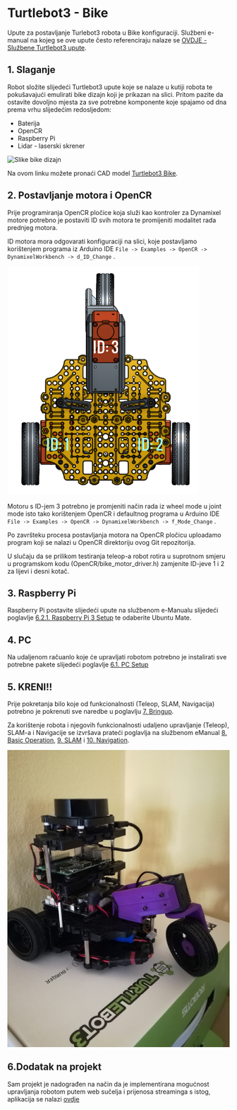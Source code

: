 # Turtlebot3 - Bike

Upute za postavljanje Turlebot3 robota u Bike konfiguraciji. Službeni e-manual na kojeg se ove upute često referenciraju nalaze se [OVDJE -Službene Turtlebot3 upute](http://emanual.robotis.com/docs/en/platform/turtlebot3/overview/#overview).

## 1. Slaganje

Robot složite slijedeći Turtlebot3 upute koje se nalaze u kutiji robota te pokušavajući emulirati bike dizajn koji je prikazan na slici. Pritom pazite da ostavite dovoljno mjesta za sve potrebne komponente koje spajamo od dna prema vrhu slijedećim redosljedom:
* Baterija
* OpenCR
* Raspberry Pi
* Lidar - laserski skrener

![Slike bike dizajn](http://emanual.robotis.com/assets/images/platform/turtlebot3/friends/friends_bike.png)

Na ovom linku  možete pronaći CAD model [Turtlebot3 Bike](https://cad.onshape.com/documents/e0db6e7fac208692fd867efa/w/c9f5e7c3e86bd0089cc1fc00/e/eb045c245b85ed8c9a0ad494). 

## 2. Postavljanje motora i OpenCR

Prije programiranja OpenCR pločice koja služi kao kontroler za Dynamixel motore potrebno je postaviti ID svih motora te promijeniti modalitet rada prednjeg motora. 

ID motora mora odgovarati konfiguraciji na slici, koje postavljamo korištenjem programa iz Arduino IDE `File -> Examples -> OpenCR -> DynamixelWorkbench -> d_ID_Change` .


![ID motora](https://raw.githubusercontent.com/davidmak2709/Turtlebot3Bike/images/ids.png?token=AZK12jzNIelTguBWG_-IZBmnK-SxAfesks5bLNV4wA%3D%3D)

Motoru s  ID-jem 3 potrebno je promjeniti način rada iz wheel mode u joint mode isto tako korištenjem OpenCR i defaultnog programa u Arduino IDE `File -> Examples -> OpenCR -> DynamixelWorkbench -> f_Mode_Change` .


Po završteku procesa postavljanja motora na OpenCR pločicu uploadamo program koji se nalazi u OpenCR direktoriju ovog Git repozitorija.

U slučaju da se prilikom testiranja teleop-a robot rotira u suprotnom smjeru u programskom kodu (OpenCR/bike_motor_driver.h) zamjenite ID-jeve 1 i 2 za lijevi i desni kotač.

## 3. Raspberry Pi

Raspberry Pi postavite slijedeći upute na službenom e-Manualu slijedeći poglavlje [6.2.1. Raspberry Pi 3 Setup](http://emanual.robotis.com/docs/en/platform/turtlebot3/raspberry_pi_3_setup/#raspberry-pi-3-setup) te odaberite Ubuntu Mate.

## 4. PC

Na udaljenom račuanlo koje će upravljati robotom potrebno je instalirati sve potrebne pakete slijedeći poglavlje [6.1. PC Setup](http://emanual.robotis.com/docs/en/platform/turtlebot3/pc_setup/#pc-setup)

## 5. KRENI!!

Prije pokretanja bilo koje od funkcionalnosti (Teleop, SLAM, Navigacija) potrebno je pokrenuti sve naredbe u poglavlju [7. Bringup](http://emanual.robotis.com/docs/en/platform/turtlebot3/bringup/#bringup).

Za korištenje robota i njegovih funkcionalnosti udaljeno upravljanje (Teleop), SLAM-a i Navigacije se izvršava prateći poglavlja na službenom eManual [8. Basic Operation](http://emanual.robotis.com/docs/en/platform/turtlebot3/basic_operation/#basic-operation), [9. SLAM](http://emanual.robotis.com/docs/en/platform/turtlebot3/slam/#slam) i [10. Navigation](emanual.robotis.com/docs/en/platform/turtlebot3/navigation/#navigation).

![Rezultat](https://raw.githubusercontent.com/davidmak2709/Turtlebot3Bike/images/result.jpg?token=AZK12u7CUszmOCo-tp1N7u1IOxgMelsEks5bLNWlwA%3D%3D)

## 6.Dodatak na projekt

Sam projekt je nadograđen na način da je implementirana mogućnost upravljanja robotom putem web sučelja i prijenosa streaminga s istog, aplikacija se nalazi [ovdje](https://github.com/Tnegulic/mob_rob_projekt)

